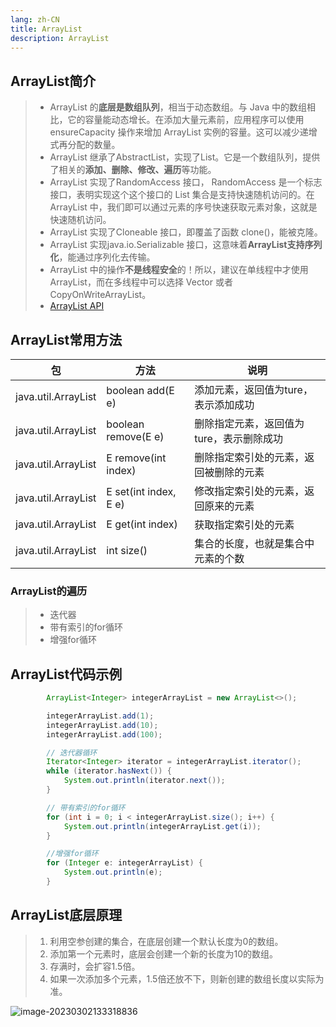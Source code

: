 ```yaml
---
lang: zh-CN
title: ArrayList
description: ArrayList
---
```




## ArrayList简介

> - ArrayList 的**底层是数组队列**，相当于动态数组。与 Java 中的数组相比，它的容量能动态增长。在添加大量元素前，应用程序可以使用ensureCapacity 操作来增加 ArrayList 实例的容量。这可以减少递增式再分配的数量。
> - ArrayList 继承了AbstractList，实现了List。它是一个数组队列，提供了相关的**添加、删除、修改、遍历**等功能。
> - ArrayList 实现了RandomAccess 接口， RandomAccess 是一个标志接口，表明实现这个这个接口的 List 集合是支持快速随机访问的。在 ArrayList 中，我们即可以通过元素的序号快速获取元素对象，这就是快速随机访问。
> - ArrayList 实现了Cloneable 接口，即覆盖了函数 clone()，能被克隆。
> - ArrayList 实现java.io.Serializable 接口，这意味着**ArrayList支持序列化**，能通过序列化去传输。
> - ArrayList 中的操作**不是线程安全**的！所以，建议在单线程中才使用 ArrayList，而在多线程中可以选择 Vector 或者CopyOnWriteArrayList。
> - [ArrayList  API](https://docs.oracle.com/javase/8/docs/api/java/util/ArrayList.html)



## ArrayList常用方法

| 包                  | 方法                  | 说明                                     |
| ------------------- | --------------------- | ---------------------------------------- |
| java.util.ArrayList | boolean add(E e)      | 添加元素，返回值为ture，表示添加成功     |
| java.util.ArrayList | boolean remove(E e)   | 删除指定元素，返回值为ture，表示删除成功 |
| java.util.ArrayList | E remove(int index)   | 删除指定索引处的元素，返回被删除的元素   |
| java.util.ArrayList | E set(int index, E e) | 修改指定索引处的元素，返回原来的元素     |
| java.util.ArrayList | E get(int index)      | 获取指定索引处的元素                     |
| java.util.ArrayList | int size()            | 集合的长度，也就是集合中元素的个数       |



### ArrayList的遍历

> - 迭代器
> - 带有索引的for循环
> - 增强for循环



## ArrayList代码示例

```java
        ArrayList<Integer> integerArrayList = new ArrayList<>();

        integerArrayList.add(1);
        integerArrayList.add(10);
        integerArrayList.add(100);

        // 迭代器循环
        Iterator<Integer> iterator = integerArrayList.iterator();
        while (iterator.hasNext()) {
            System.out.println(iterator.next());
        }

        // 带有索引的for循环
        for (int i = 0; i < integerArrayList.size(); i++) {
            System.out.println(integerArrayList.get(i));
        }

        //增强for循环
        for (Integer e: integerArrayList) {
            System.out.println(e);
        }

```



## ArrayList底层原理

> 1. 利用空参创建的集合，在底层创建一个默认长度为0的数组。
> 2. 添加第一个元素时，底层会创建一个新的长度为10的数组。
> 3. 存满时，会扩容1.5倍。
> 4. 如果一次添加多个元素，1.5倍还放不下，则新创建的数组长度以实际为准。

![image-20230302133318836](https://lch-figurebed.oss-cn-shenzhen.aliyuncs.com/202303021333021.png)
